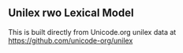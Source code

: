 Unilex rwo Lexical Model
----------------------

This is built directly from Unicode.org unilex data at
https://github.com/unicode-org/unilex
